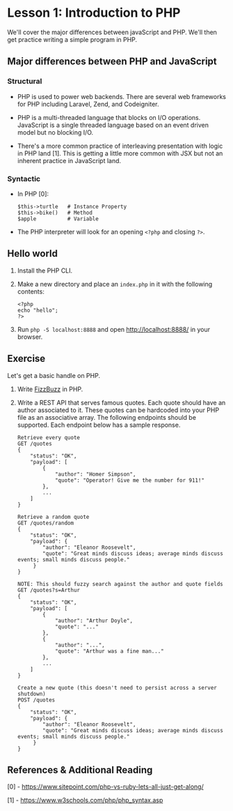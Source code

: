 # Lesson 1:  Introduction to PHP

We'll cover the major differences between javaScript and PHP. We'll then get practice writing a simple program in PHP.

## Major differences between PHP and JavaScript

### Structural

* PHP is used to power web backends. There are several web frameworks for PHP including Laravel, Zend, and Codeigniter. 

* PHP is a multi-threaded language that blocks on I/O operations. JavaScript is a single threaded language based on an event driven model but no blocking I/O.

* There's a more common practice of interleaving presentation with logic in PHP land [1]. This is getting a little more common with JSX but not an inherent practice in JavaScript land.

### Syntactic

* In PHP [0]:

    ```
    $this->turtle   # Instance Property
    $this->bike()   # Method
    $apple          # Variable
    ```
    
* The PHP interpreter will look for an opening `<?php` and closing `?>`.

## Hello world

1. Install the PHP CLI.
2. Make a new directory and place an `index.php` in it with the following contents:

    ```
    <?php 
    echo "hello";
    ?>
    ```
3. Run `php -S localhost:8888` and open [http://localhost:8888/](http://localhost:8888/) in your browser.

## Exercise

Let's get a basic handle on PHP.

1. Write [FizzBuzz](http://wiki.c2.com/?FizzBuzzTest) in PHP.
2. Write a REST API that serves famous quotes. Each quote should have an author associated to it. These quotes can be hardcoded into your PHP file as an associative array. The following endpoints should be supported. Each endpoint below has a sample response.

    ```
    Retrieve every quote
    GET /quotes
    {
        "status": "OK",
        "payload": [
            {
                "author": "Homer Simpson",
                "quote": "Operator! Give me the number for 911!"
            },
            ...
        ]
    }

    Retrieve a random quote
    GET /quotes/random
    {
        "status": "OK",
        "payload": {
            "author": "Eleanor Roosevelt",
            "quote": "Great minds discuss ideas; average minds discuss events; small minds discuss people."
         }
    }

    NOTE: This should fuzzy search against the author and quote fields
    GET /quotes?s=Arthur
    {
        "status": "OK",
        "payload": [
            {
                "author": "Arthur Doyle",
                "quote": "..."
            },
            {
                "author": "...",
                "quote": "Arthur was a fine man..."
            },            
            ...
        ]
    }

    Create a new quote (this doesn't need to persist across a server shutdown)
    POST /quotes
    {
        "status": "OK",
        "payload": {
            "author": "Eleanor Roosevelt",
            "quote": "Great minds discuss ideas; average minds discuss events; small minds discuss people."
         }
    }
    ```

## References & Additional Reading

[0] - https://www.sitepoint.com/php-vs-ruby-lets-all-just-get-along/

[1] - https://www.w3schools.com/php/php_syntax.asp
